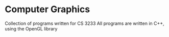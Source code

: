 Computer Graphics
=================

Collection of programs written for CS 3233
All programs are written in C++, using the OpenGL library
